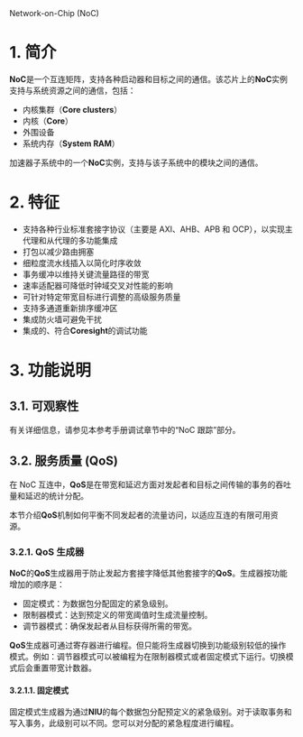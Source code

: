 <section id="title">Network-on-Chip (NoC)</section>

# 1. 简介

**NoC**是一个互连矩阵，支持各种启动器和目标之间的通信。该芯片上的**NoC**实例支持与系统资源之间的通信，包括：

* 内核集群（**Core clusters**）
* 内核（**Core**）
* 外围设备
* 系统内存（**System RAM**）

加速器子系统中的一个**NoC**实例，支持与该子系统中的模块之间的通信。

# 2. 特征

* 支持各种行业标准套接字协议（主要是 AXI、AHB、APB 和 OCP），以实现主代理和从代理的多功能集成
* 打包以减少路由拥塞
* 细粒度流水线插入以简化时序收敛
* 事务缓冲以维持关键流量路径的带宽
* 速率适配器可降低时钟域交叉对性能的影响
* 可针对特定带宽目标进行调整的高级服务质量
* 支持多通道重新排序缓冲区
* 集成防火墙可避免干扰
* 集成的、符合**Coresight**的调试功能

# 3. 功能说明

## 3.1. 可观察性

有关详细信息，请参见本参考手册调试章节中的“NoC 跟踪”部分。

## 3.2. 服务质量 (QoS)

在 NoC 互连中，**QoS**是在带宽和延迟方面对发起者和目标之间传输的事务的吞吐量和延迟的统计分配。

本节介绍**QoS**机制如何平衡不同发起者的流量访问，以适应互连的有限可用资源。

### 3.2.1. QoS 生成器

**NoC**的**QoS**生成器用于防止发起方套接字降低其他套接字的**QoS**。生成器按功能增加的顺序是：

* 固定模式：为数据包分配固定的紧急级别。
* 限制器模式：达到预定义的带宽阈值时生成流量控制。
* 调节器模式：确保发起者从目标获得所需的带宽。

**QoS**生成器可通过寄存器进行编程。但只能将生成器切换到功能级别较低的操作模式。例如：调节器模式可以被编程为在限制器模式或者固定模式下运行。切换模式后会重置带宽计数器。

#### 3.2.1.1. 固定模式 

固定模式生成器为通过**NIU**的每个数据包分配预定义的紧急级别。对于读取事务和写入事务，此级别可以不同。您可以对分配的紧急程度进行编程。




